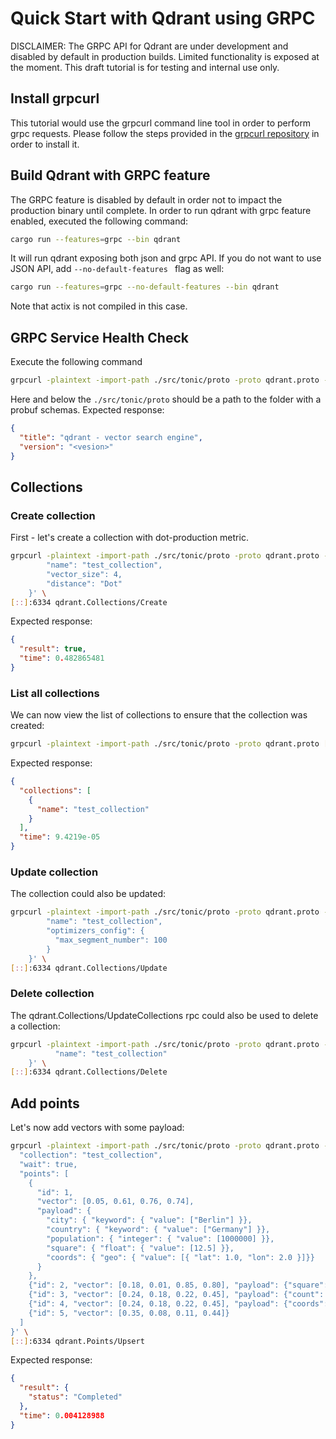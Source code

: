 # Quick Start with Qdrant using GRPC

DISCLAIMER: The GRPC API for Qdrant are under development and disabled by default in production builds. 
Limited functionality is exposed at the moment. This draft tutorial is for testing and internal use only.

## Install grpcurl
This tutorial would use the grpcurl command line tool in order to perform grpc requests. Please follow the
steps provided in the [grpcurl repository](https://github.com/fullstorydev/grpcurl) in order to install it.

## Build Qdrant with GRPC feature
The GRPC feature is disabled by default in order not to impact the production binary until complete.
In order to run qdrant with grpc feature enabled, executed the following command:
```bash
cargo run --features=grpc --bin qdrant
```
It will run qdrant exposing both json and grpc API. If you do not want to use JSON API, add ``--no-default-features ``
flag as well:
```bash
cargo run --features=grpc --no-default-features --bin qdrant
```
Note that actix is not compiled in this case.

## GRPC Service Health Check
Execute the following command
```bash
grpcurl -plaintext -import-path ./src/tonic/proto -proto qdrant.proto -d '{}' [::]:6334 qdrant.Qdrant/HealthCheck
```
Here and below the ```./src/tonic/proto``` should be a path to the folder with a probuf schemas.
Expected response:
```json
{
  "title": "qdrant - vector search engine",
  "version": "<vesion>"
}
```

## Collections

### Create collection
First - let's create a collection with dot-production metric.
```bash
grpcurl -plaintext -import-path ./src/tonic/proto -proto qdrant.proto -d '{
        "name": "test_collection",
        "vector_size": 4,
        "distance": "Dot"
    }' \
[::]:6334 qdrant.Collections/Create
```

Expected response:
```json
{
  "result": true,
  "time": 0.482865481
}
```

### List all collections
We can now view the list of collections to ensure that the collection was created:
```bash
grpcurl -plaintext -import-path ./src/tonic/proto -proto qdrant.proto [::]:6334 qdrant.Collections/List
```

Expected response:
```json
{
  "collections": [
    {
      "name": "test_collection"
    }
  ],
  "time": 9.4219e-05
}
```

### Update collection
The collection could also be updated:
```bash
grpcurl -plaintext -import-path ./src/tonic/proto -proto qdrant.proto -d '{
        "name": "test_collection",
        "optimizers_config": {
          "max_segment_number": 100
        }
    }' \
[::]:6334 qdrant.Collections/Update
```

### Delete collection
The qdrant.Collections/UpdateCollections rpc could also be used to delete a collection:
```bash
grpcurl -plaintext -import-path ./src/tonic/proto -proto qdrant.proto -d '{
          "name": "test_collection"
    }' \
[::]:6334 qdrant.Collections/Delete
```

## Add points
Let's now add vectors with some payload:

```bash
grpcurl -plaintext -import-path ./src/tonic/proto -proto qdrant.proto -d '{
  "collection": "test_collection",
  "wait": true,
  "points": [
    {
      "id": 1,
      "vector": [0.05, 0.61, 0.76, 0.74],
      "payload": {
        "city": { "keyword": { "value": ["Berlin"] }},
        "country": { "keyword": { "value": ["Germany"] }},
        "population": { "integer": { "value": [1000000] }},
        "square": { "float": { "value": [12.5] }},
        "coords": { "geo": { "value": [{ "lat": 1.0, "lon": 2.0 }]}}
      }
    },
    {"id": 2, "vector": [0.18, 0.01, 0.85, 0.80], "payload": {"square": {"float": { "value": [10, 11]}}}},
    {"id": 3, "vector": [0.24, 0.18, 0.22, 0.45], "payload": {"count": {"integer": {"value": [0]}}}},
    {"id": 4, "vector": [0.24, 0.18, 0.22, 0.45], "payload": {"coords": {"geo": {"value": [{ "lat": 1.0, "lon": 2.0}, { "lat": 3.0, "lon": 4.0}]}}}},
    {"id": 5, "vector": [0.35, 0.08, 0.11, 0.44]}
  ]
}' \
[::]:6334 qdrant.Points/Upsert
```

Expected response:
```json
{
  "result": {
    "status": "Completed"
  },
  "time": 0.004128988
}
```


